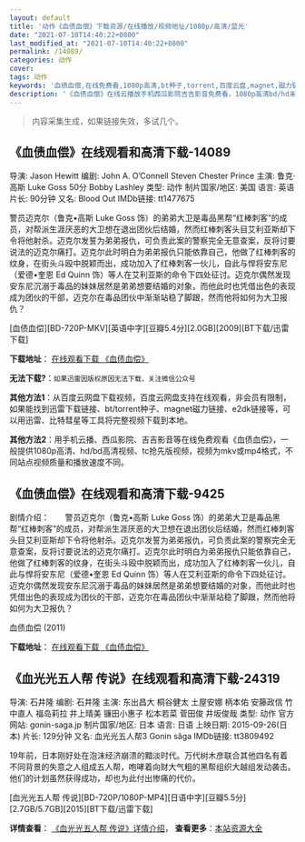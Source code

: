 ```yaml
---
layout: default
title: '动作《血债血偿》下载资源/在线播放/视频地址/1080p/高清/蓝光'
date: "2021-07-10T14:40:22+0800"
last_modified_at: "2021-07-10T14:40:22+0800"
permalink: /14089/
categories: 动作
cover:
tags: 动作
keywords: '血债血偿,在线免费看,1080p高清,bt种子,torrent,百度云盘,magnet,磁力链,迅雷下载资源'
description: '《血债血偿》在线云播放手机西瓜影院吉吉影音免费看，1080p高清bd/hd未删减完整版和tc抢先枪版，mkv/mp4格式，附带bt/torrent种子、magnet/磁力链、百度云盘、网盘资源迅雷下载链接'
---
```


>内容采集生成，如果链接失效，多试几个。


## 《血债血偿》在线观看和高清下载-14089

导演: Jason Hewitt 编剧: John A. O’Connell Steven Chester Prince 主演: 鲁克·高斯 Luke Goss 50分 Bobby Lashley 类型: 动作 制片国家/地区: 美国 语言: 英语 片长: 90分钟 又名: Blood Out IMDb链接: tt1477675

警员迈克尔（鲁克•高斯 Luke Goss 饰）的弟弟大卫是毒品黑帮“红棒刺客”的成员，对帮派生涯厌恶的大卫想在退出团伙后结婚，然而红棒刺客头目艾利亚斯却下令将他射杀。迈克尔发誓为弟弟报仇，可负责此案的警察完全无意查案，反将讨要说法的迈克尔痛打。迈克尔此时明白为弟弟报仇只能依靠自己，他做了红棒刺客的纹身，在街头斗殴中脱颖而出，成功加入了红棒刺客一伙儿，自此与悍将安东尼（爱德•奎恩 Ed Quinn 饰）等人在艾利亚斯的命令下四处征讨。迈克尔偶然发现安东尼沉溺于毒品的妹妹居然是弟弟想要结婚的对象，而他此时也凭借出色的表现成为团伙的干部，迈克尔在毒品团伙中渐渐站稳了脚跟，然而他将如何为大卫报仇？


[血债血偿][BD-720P-MKV][英语中字][豆瓣5.4分][2.0GB][2009][BT下载/迅雷下载]

**下载地址**： [在线观看下载 《血债血偿》](https://www.btdx8.com/torrent/blood_out_2011.html) 


**无法下载?**：`如果迅雷因版权原因无法下载，关注微信公众号 `

**其他方法1**：从百度云网盘下载视频，百度云网盘支持在线观看，非会员有限制，如果能找到迅雷下载链接、bt/torrent种子、magnet磁力链接、e2dk链接等，可以用迅雷、比特彗星等工具将完整视频下载到本地。

**其他方法2**：用手机云播、西瓜影院、吉吉影音等在线免费观看《血债血偿》，一般提供1080p高清、hd/bd高清视频、tc抢先版视频，视频为mkv或mp4格式，不同站点视频质量和播放速度不同。


## 《血债血偿》在线观看和高清下载-9425

剧情介绍：　　警员迈克尔（鲁克•高斯 Luke Goss 饰）的弟弟大卫是毒品黑帮“红棒刺客”的成员，对帮派生涯厌恶的大卫想在退出团伙后结婚，然而红棒刺客头目艾利亚斯却下令将他射杀。迈克尔发誓为弟弟报仇，可负责此案的警察完全无意查案，反将讨要说法的迈克尔痛打。迈克尔此时明白为弟弟报仇只能依靠自己，他做了红棒刺客的纹身，在街头斗殴中脱颖而出，成功加入了红棒刺客一伙儿，自此与悍将安东尼（爱德•奎恩 Ed Quinn 饰）等人在艾利亚斯的命令下四处征讨。迈克尔偶然发现安东尼沉溺于毒品的妹妹居然是弟弟想要结婚的对象，而他此时也凭借出色的表现成为团伙的干部，迈克尔在毒品团伙中渐渐站稳了脚跟，然而他将如何为大卫报仇？


血债血偿 (2011)

**下载地址**： [在线观看下载 《血债血偿》](https://www.btbtdy.me/btdy/dy9487.html) 


## 《血光光五人帮 传说》在线观看和高清下载-24319

导演: 石井隆 编剧: 石井隆 主演: 东出昌大 桐谷健太 土屋安娜 柄本佑 安藤政信 竹中直人 福岛莉拉 井上晴美 镰田小惠子 松本若菜 菅田俊 井坂俊哉 类型: 动作 官方网站: gonin-saga.jp 制片国家/地区: 日本 语言: 日语 上映日期: 2015-09-26(日本) 片长: 129分钟 又名: 血光光五人帮3 Gonin sâga IMDb链接: tt3809492

19年前，日本刚好处在泡沫经济崩溃的黯淡时代。万代树木彦联合其他四名有着不同背景的失意之人组成五人帮，咆哮着向财大气粗的黑帮组织大越组发动袭击。他们的计划虽然获得成功，却也为此付出惨痛的代价。


[血光光五人帮 传说][BD-720P/1080P-MP4][日语中字][豆瓣5.5分][2.7GB/5.7GB][2015][BT下载/迅雷下载]

**详情查看**： [《血光光五人帮 传说》详情介绍](/movie/24319/)， **查看更多**：[本站资源大全](/movie/t/all/)

